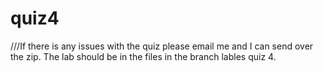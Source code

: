 # quiz4
///If there is any issues with the quiz please email me and I can send over the zip.
The lab should be in the files in the branch lables quiz 4.
